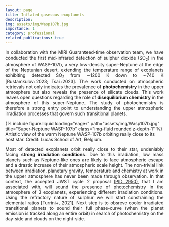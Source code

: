 ```yaml
---
layout: page
title: Inflated gasesous exoplanets
description:
img: assets/img/Wasp107b.jpg
importance: 1
category: professional
related_publications: true
---
```


<p style="text-align:justify;">
In collaboration with the MIRI Guaranteed-time observation team, we have conducted the first mid-infrared detection of sulphur dioxide (SO<sub>2</sub>) in the atmosphere of WASP-107b, a very low-density super-Neptune at the edge of the Neptunian desert, extending the temperature range of exoplanets exhibiting detected SO<sub>2</sub> from ∼1200 K down to ∼740 K [Rustamkulov+2023; Tsai+2023]. The work conducted on atmospheric retrievals not only indicates the prevalence of <strong>photochemistry</strong> in the upper atmosphere but also reveals the presence of silicate clouds. This work leaves open questions regarding the role of <strong>disequilibrium chemistry</strong> in the atmosphere of this super-Neptune. The study of photochemistry is therefore a strong entry point to understanding the upper atmospheric irradiation processes that govern such transitional planets. 
</p>

<div class="row">
    <div class="col-sm mt-3 mt-md-0">
        {% include figure.liquid loading="eager" path="assets/img/Wasp107b.jpg" title="Super-Neptune WASP-107b" class="img-fluid rounded z-depth-1" %}
    </div>
</div>
<div class="caption">
    Artistic view of the warm Neptune WASP-107b orbiting really close to its host star. Credit: Lucas School of Art, Belgium.
</div>

<p style="text-align:justify;">
Most of detected exoplanets orbit really close to their star, undeniably facing <strong>strong irradiation conditions</strong>. Due to this irradiation, low mass planets such as Neptune-like ones are likely to face atmospheric escape and a drastic increase of their atmospheric scale height. The non-trivial link between irradiation, planetary gravity, temperature and chemistry at work in the upper atmosphere has never been made through observation. In that context, the accepted JWST cycle 2 proposal  <a href="https://www.stsci.edu/jwst/science-execution/program-information?id=2950">(PID 2950)</a>, that I am associated with, will sound the presence of photochemistry in the atmosphere of 3 exoplanets, experiencing different irradiation conditions. Using the refractory nature of sulphur we will start constraining the elemental ratios [Turrini+, 2021]. Next step is to obsreve cooler irradiated transitional planets to sound their full phase-curve (when the planet emission is tracked along an entire orbit) in search of photochemistry on the day-side and clouds on the night-side. 
</p>



